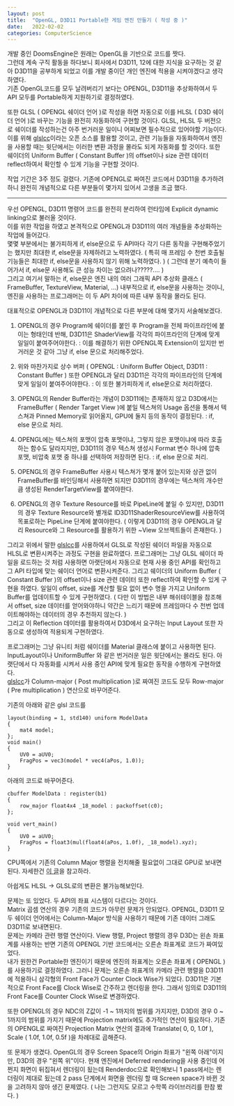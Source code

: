 ```yaml
---
layout: post
title:  "OpenGL, D3D11 Portable한 게임 엔진 만들기 ( 작성 중 )"
date:   2022-02-02
categories: ComputerScience
---
```


개발 중인 DoomsEngine은 원래는 OpenGL을 기반으로 코드를 짯다.            
그런데 계속 구직 활동을 하다보니 회사에서 D3D11, 12에 대한 지식을 요구하는 것 같아 D3D11을 공부하게 되었고 이를 개발 중이던 개인 엔진에 적용을 시켜야겠다고 생각하였다.         
기존 OpenGL코드를 모두 날려버리기 보다는 OPENGL, D3D11을 추상화하여서 두 API 모두를 Portable하게 지원하기로 결정하였다.      

또한 GLSL ( OPENGL 쉐이더 언어 )로 작성을 하면 자동으로 이를 HLSL ( D3D 쉐이더 언어 )로 바꾸는 기능을 완전히 자동화하여 구현할 것이다. GLSL, HLSL 두 버전으로 쉐이더를 작성하는건 아주 번거러운 일이니 어찌보면 필수적으로 있어야할 기능이다. 이를 위해 [glslcc](https://github.com/septag/glslcc)이라는 오픈 소스를 활용할 것이고, 관련 기능들을 자동화하여서 엔진을 사용할 때는 윗단에서는 이러한 변환 과정을 몰라도 되게 자동화를 할 것이다. 또한 쉐이더의 Uniform Buffer ( Constant Buffer )의 offset이나 size 관련 데이터 reflect하여서 확인할 수 있게 기능을 구현할 것이다.               

작업 기간은 3주 정도 걸렸다. 기존에 OPENGL로 짜여진 코드에서 D3D11을 추가하려하니 완전히 개념적으로 다른 부분들이 몇가지 있어서 고생을 조금 했다.        

-----------------------------------            

우선 OPENGL, D3D11 명령어 코드를 완전히 분리하여 런타임에 Explicit dynamic linking으로 불러올 것이다.       
이를 위한 작업을 하였고 본격적으로 OPENGL과 D3D11의 여러 개념들을 추상화하는 작업에 들어갔다.           
몇몇 부분에서는 불가피하게 if, else문으로 두 API마다 각기 다른 동작을 구현해주었기는 했지만 최대한 if, else문을 자제하려고 노력하였다. ( 특히 매 프레임 수 천번 호출될 기능들은 최대한 if, else문을 사용하지 않기 위해 노력하였다. ) ( 그런데 분기 예측이 들어가서 if, else문 사용해도 큰 성능 차이는 없으려나?????.... )              
그리고 여기서 말하는 if, else문은 엔진 내의 여러 그래픽 API 추상화 클래스 ( FrameBuffer, TextureView, Material, ...) 내부적으로 if, else문을 사용하는 것이니, 엔진을 사용하는 프로그래머는 이 두 API 차이에 따른 내부 동작을 몰라도 된다.                      

대표적으로 OPENGL과 D3D11이 개념적으로 다른 부분에 대해 몇가지 서술해보겠다.            

1. OPENGL의 경우 Program에 쉐이더를 붙인 후 Program을 전체 파이프라인에 붙이는 형태인데 반해, D3D11은 ShaderView를 각각의 파이프라인의 단계에 맞게 일일이 붙여주어야한다. : 이를 해결하기 위한 OPENGL쪽 Extension이 있지만 번거러운 것 같아 그냥 if, else 문으로 처리해주었다.                       

2. 위와 마찬가지로 상수 버퍼 ( OPENGL : Uniform Buffer Object, D3D11 : Constant Buffer ) 또한 OPENGL과 달리 D3D11은 각각의 파이프라인의 단계에 맞게 일일이 붙여주어야한다. : 이 또한 불가피하게 if, else문으로 처리하였다.                      

3. OPENGL의 Render Buffer라는 개념이 D3D11에는 존재하지 않고 D3D에서는 FrameBuffer ( Render Target View )에 붙일 텍스쳐의 Usage 옵션을 통해서 텍스쳐과 Pinned Memory로 읽어올지, GPU에 둘지 등의 동작이 결정된다. : if, else 문으로 처리.         

4. OPENGL에는 텍스쳐의 포맷이 압축 포맷이냐, 그렇지 않은 포맷이냐에 따라 호출하는 함수도 달라지지만, D3D11의 경우 텍스쳐 생성시 Format 변수 하나에 압축 포맷, 비압축 포맷 중 하나를 선택하여 저장하면 된다. : if, else 문으로 처리.                

5. OPENGL의 경우 FrameBuffer 사용시 텍스쳐가 몇개 붙어 있는지와 상관 없이 FrameBuffer를 바인딩해서 사용하면 되지만 D3D11의 경우에는 텍스쳐의 개수만큼 생성된 RenderTargetView를 붙여야한다.        

6. OPENGL의 경우 Texture Resource를 바로 PipeLine에 붙일 수 있지만, D3D11의 경우 Texture Resource와 별개로 ID3D11ShaderResourceView를 사용하여 목표로하는 PipeLine 단계에 붙여야한다. ( 이렇게 D3D11의 경우 OPENGL과 달리 Resource와 그 Resource를 활용하기 위한 ~View 오브젝트들이 존재한다. )                    


그리고 위에서 말한 [glslcc](https://github.com/septag/glslcc)를 사용하여서 GLSL로 작성된 쉐이더 파일을 자동으로 HLSL로 변환시켜주는 과정도 구현을 완료하였다. 프로그래머는 그냥 GLSL 쉐이더 파일을 로드하는 것 처럼 사용하면 아랫단에서 자동으로 현재 사용 중인 API를 확인하고 그 API 타입에 맞는 쉐이더 언어로 변환시켜준다.    그리고 쉐이더의 Uniform Buffer ( Constant Buffer )의 offset이나 size 관련 데이터 또한 reflect하여 확인할 수 있게 구현을 하였다. 일일이 offset, size를 계산할 필요 없이 변수 명을 가지고 Uniform Buffer를 업데이트할 수 있게 구현하였다. ( 다만 이 방법은 내부 해쉬테이블을 참조해서 offset, size 데이터를 얻어와야하니 약간은 느리기 때문에 프레임마다 수 천번 업데이트해야하는 데이터의 경우 추천하지 않는다. )            
그리고 이 Reflection 데이터를 활용하여서 D3D에서 요구하는 Input Layout 또한 자동으로 생성하여 적용되게 구현하였다.                              

프로그래머는 그냥 유니티 처럼 쉐이더를 Material 클래스에 붙이고 사용하면 된다. InputLayout이나 UniformBuffer 와 같은 번거러운 일은 윗단에서는 몰라도 된다. 아랫단에서 다 자동화를 시켜서 사용 중인 API에 맞게 필요한 동작을 수행하게 구현하였다.                
[glslcc](https://github.com/septag/glslcc)가 Column-major ( Post multiplication )로 짜여진 코드도 모두 Row-major ( Pre multiplication ) 연산으로 바꾸어준다.            

기존의 아래와 같은 glsl 코드를
```
layout(binding = 1, std140) uniform ModelData
{
    mat4 model; 
};
void main()
{
	UV0 = aUV0;
	FragPos = vec3(model * vec4(aPos, 1.0));
}
```
아래의 코드로 바꾸어준다.       
```
cbuffer ModelData : register(b1)
{
    row_major float4x4 _18_model : packoffset(c0);
};

void vert_main()
{
    UV0 = aUV0;
    FragPos = float3(mul(float4(aPos, 1.0f), _18_model).xyz);
}
```
CPU쪽에서 기존의 Column Major 행렬을 전치해줄 필요없이 그대로 GPU로 보내면된다. 자세한건 [이 글](https://github.com/KhronosGroup/SPIRV-Cross/issues/1742)을 참고하라.          

아쉽게도 HLSL -> GLSL로의 변환은 불가능해보인다.         

문제는 또 있었다. 두 API의 좌표 시스템이 다르다는 것이다.          
Matrix 곱셈 연산의 경우 기존의 코드가 아무런 문제가 안되었다. OPENGL, D3D11 모두 쉐이더 언어에서는 Column-Major 방식을 사용하기 때문에 기존 데이터 그래도 D3D11로 보내면된다.      
문제는 카메라 관련 행렬 연산이다. View 행렬, Project 행렬의 경우 D3D는 왼손 좌표계를 사용하는 반면 기존의 OPENGL 기반 코드에서는 오른손 좌표계로 코드가 짜여있었다.        
내가 원한건 Portable한 엔진이기 때문에 엔진의 좌표계는 오른손 좌표계 ( OPENGL )를 사용하기로 결정하였다. 그러니 문제는 오른손 좌표계의 카메라 관련 행렬을 D3D11에 적용하니 삼각형의 Front Face가 Counter Clock Wise가 되었다. D3D11은 기본적으로 Front Face를 Clock Wise로 간주하고 렌더링을 한다. 그래서 임의로 D3D11의 Front Face를 Counter Clock Wise로 변경하였다.               

또한 OPENGL의 경우 NDC의 Z값이 -1 ~ 1까지의 범위를 가지지만, D3D의 경우 0 ~ 1까지의 범위를 가지기 때문에 Projection matrix에도 추가적인 연산이 필요하다. 기존의 OPENGL로 짜여진 Projection Matrix 연산의 결과에 Translate( 0, 0, 1.0f ), Scale ( 1.0f, 1.0f, 0.5f )을 차례대로 곱해준다.             

또 문제가 생겼다. OpenGL의 경우 Screen Space의 Origin 좌표가 "왼쪽 아래"이지만, D3D의 경우 "왼쪽 위"이다. 현재 엔진에서 Deferred rendering을 사용 중인데 어쩐지 화면이 뒤집혀서 렌더링이 됬는데 Renderdoc으로 확인해보니 1 pass에서는 렌더링이 제대로 됬는데 2 pass 단계에서 화면을 렌더링 할 때 Screen space가 바뀐 것을 고려하지 않아 생긴 문제였다. ( 나는 그런지도 모르고 수학쪽 라이브러리를 한참 봤다. )                           

